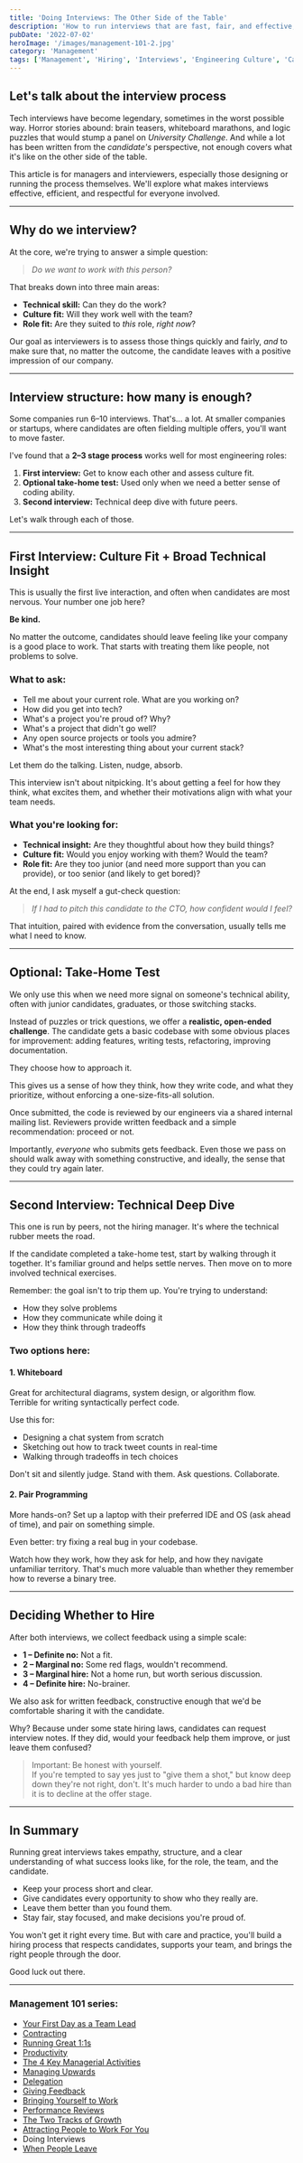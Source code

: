 ```yaml
---
title: 'Doing Interviews: The Other Side of the Table'
description: 'How to run interviews that are fast, fair, and effective, while giving every candidate a great experience, regardless of the outcome.'
pubDate: '2022-07-02'
heroImage: '/images/management-101-2.jpg'
category: 'Management'
tags: ['Management', 'Hiring', 'Interviews', 'Engineering Culture', 'Career Growth']
---
```


## Let's talk about the interview process

Tech interviews have become legendary, sometimes in the worst possible way. Horror stories abound: brain teasers, whiteboard marathons, and logic puzzles that would stump a panel on *University Challenge*. And while a lot has been written from the *candidate's* perspective, not enough covers what it's like on the other side of the table.

This article is for managers and interviewers, especially those designing or running the process themselves. We'll explore what makes interviews effective, efficient, and respectful for everyone involved.

---

## Why do we interview?

At the core, we're trying to answer a simple question:

> *Do we want to work with this person?*

That breaks down into three main areas:

- **Technical skill:** Can they do the work?
- **Culture fit:** Will they work well with the team?
- **Role fit:** Are they suited to *this* role, *right now*?

Our goal as interviewers is to assess those things quickly and fairly, *and* to make sure that, no matter the outcome, the candidate leaves with a positive impression of our company.

---

## Interview structure: how many is enough?

Some companies run 6–10 interviews. That's… a lot. At smaller companies or startups, where candidates are often fielding multiple offers, you'll want to move faster.

I've found that a **2–3 stage process** works well for most engineering roles:

1. **First interview:** Get to know each other and assess culture fit.
2. **Optional take-home test:** Used only when we need a better sense of coding ability.
3. **Second interview:** Technical deep dive with future peers.

Let's walk through each of those.

---

## First Interview: Culture Fit + Broad Technical Insight

This is usually the first live interaction, and often when candidates are most nervous. Your number one job here?

**Be kind.**

No matter the outcome, candidates should leave feeling like your company is a good place to work. That starts with treating them like people, not problems to solve.

### What to ask:

- Tell me about your current role. What are you working on?
- How did you get into tech?
- What's a project you're proud of? Why?
- What's a project that didn't go well?
- Any open source projects or tools you admire?
- What's the most interesting thing about your current stack?

Let them do the talking. Listen, nudge, absorb.

This interview isn't about nitpicking. It's about getting a feel for how they think, what excites them, and whether their motivations align with what your team needs.

### What you're looking for:

- **Technical insight:** Are they thoughtful about how they build things?
- **Culture fit:** Would you enjoy working with them? Would the team?
- **Role fit:** Are they too junior (and need more support than you can provide), or too senior (and likely to get bored)?

At the end, I ask myself a gut-check question:

> *If I had to pitch this candidate to the CTO, how confident would I feel?*

That intuition, paired with evidence from the conversation, usually tells me what I need to know.

---

## Optional: Take-Home Test

We only use this when we need more signal on someone's technical ability, often with junior candidates, graduates, or those switching stacks.

Instead of puzzles or trick questions, we offer a **realistic, open-ended challenge**. The candidate gets a basic codebase with some obvious places for improvement: adding features, writing tests, refactoring, improving documentation.

They choose how to approach it.

This gives us a sense of how they think, how they write code, and what they prioritize, without enforcing a one-size-fits-all solution.

Once submitted, the code is reviewed by our engineers via a shared internal mailing list. Reviewers provide written feedback and a simple recommendation: proceed or not.

Importantly, *everyone* who submits gets feedback. Even those we pass on should walk away with something constructive, and ideally, the sense that they could try again later.

---

## Second Interview: Technical Deep Dive

This one is run by peers, not the hiring manager. It's where the technical rubber meets the road.

If the candidate completed a take-home test, start by walking through it together. It's familiar ground and helps settle nerves. Then move on to more involved technical exercises.

Remember: the goal isn't to trip them up. You're trying to understand:

- How they solve problems
- How they communicate while doing it
- How they think through tradeoffs

### Two options here:

#### 1. Whiteboard

Great for architectural diagrams, system design, or algorithm flow.  
Terrible for writing syntactically perfect code.

Use this for:
- Designing a chat system from scratch
- Sketching out how to track tweet counts in real-time
- Walking through tradeoffs in tech choices

Don't sit and silently judge. Stand with them. Ask questions. Collaborate.

#### 2. Pair Programming

More hands-on? Set up a laptop with their preferred IDE and OS (ask ahead of time), and pair on something simple.

Even better: try fixing a real bug in your codebase.

Watch how they work, how they ask for help, and how they navigate unfamiliar territory. That's much more valuable than whether they remember how to reverse a binary tree.

---

## Deciding Whether to Hire

After both interviews, we collect feedback using a simple scale:

- **1 – Definite no:** Not a fit.
- **2 – Marginal no:** Some red flags, wouldn't recommend.
- **3 – Marginal hire:** Not a home run, but worth serious discussion.
- **4 – Definite hire:** No-brainer.

We also ask for written feedback, constructive enough that we'd be comfortable sharing it with the candidate.

Why? Because under some state hiring laws, candidates can request interview notes. If they did, would your feedback help them improve, or just leave them confused?

> Important: Be honest with yourself.  
> If you're tempted to say yes just to "give them a shot," but know deep down they're not right, don't. It's much harder to undo a bad hire than it is to decline at the offer stage.

---

## In Summary

Running great interviews takes empathy, structure, and a clear understanding of what success looks like, for the role, the team, and the candidate.

- Keep your process short and clear.
- Give candidates every opportunity to show who they really are.
- Leave them better than you found them.
- Stay fair, stay focused, and make decisions you're proud of.

You won't get it right every time. But with care and practice, you'll build a hiring process that respects candidates, supports your team, and brings the right people through the door.

Good luck out there.

---

### Management 101 series:

- [Your First Day as a Team Lead](/blog/management-101-your-first-day-as-a-team-lead/)
- [Contracting](/blog/management-101-contracting/)
- [Running Great 1:1s](/blog/management-101-one-on-ones/)
- [Productivity](/blog/management-101-productivity/)
- [The 4 Key Managerial Activities](/blog/management-101-4-key-managerial-activities/)
- [Managing Upwards](/blog/management-101-managing-upwards/)
- [Delegation](/blog/management-101-delegation/)
- [Giving Feedback](/blog/management-101-giving-feedback/)
- [Bringing Yourself to Work](/blog/management-101-bringing-yourself-to-work/)
- [Performance Reviews](/blog/management-101-performance-reviews/)
- [The Two Tracks of Growth](/blog/management-101-two-tracks-of-growth/)
- [Attracting People to Work For You](/blog/management-101-attracting-people-to-work-for-you/)
- Doing Interviews
- [When People Leave](/blog/management-101-when-people-leave/)
